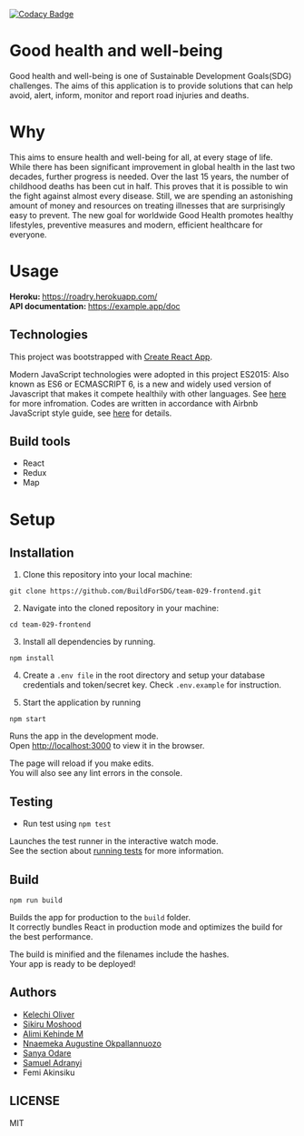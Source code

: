 
[![Codacy Badge](https://api.codacy.com/project/badge/Grade/f9d695bafaec4e4d980d571bb5932bfb)](https://app.codacy.com/gh/BuildForSDG/team-029-frontend?utm_source=github.com&utm_medium=referral&utm_content=BuildForSDG/team-029-frontend&utm_campaign=Badge_Grade_Settings)


# Good health and well-being
Good health and well-being is one of Sustainable Development Goals(SDG) challenges. The aims of this application is to provide solutions that can help avoid, alert, inform, monitor and report road injuries and deaths.


# Why
This aims to ensure health and well-being for all, at every stage of life. While there has been significant improvement in global health in the last two decades, further progress is needed. Over the last 15 years, the number of childhood deaths has been cut in half. This proves that it is possible to win the fight against almost every disease. Still, we are spending an astonishing amount of money and resources on treating illnesses that are surprisingly easy to prevent. The new goal for worldwide Good Health promotes healthy lifestyles, preventive measures and modern, efficient healthcare for everyone.

# Usage
<b> Heroku: </b> https://roadry.herokuapp.com/
<br/><b> API documentation: </b> https://example.app/doc

## Technologies

This project was bootstrapped with [Create React App](https://github.com/facebook/create-react-app).

Modern JavaScript technologies were adopted in this project
ES2015: Also known as ES6 or ECMASCRIPT 6, is a new and widely used version of Javascript
that makes it compete healthily with other languages. See [here](https://en.wikipedia.org/wiki/ECMAScript) for more infromation.
Codes are written in accordance with Airbnb JavaScript style guide, see [here](https://github.com/airbnb/javascript) for details.

## Build tools
- React
- Redux
- Map

# Setup

## Installation

1. Clone this repository into your local machine:
```
git clone https://github.com/BuildForSDG/team-029-frontend.git
```
2. Navigate into the cloned repository in your machine:
```
cd team-029-frontend
```
3. Install all dependencies by running.
```
npm install
```

4. Create a `.env file` in the root directory and setup your database credentials and token/secret key. Check `.env.example` for instruction.

5. Start the application by running
```
npm start
```
Runs the app in the development mode.<br />
Open [http://localhost:3000](http://localhost:3000) to view it in the browser.

The page will reload if you make edits.<br />
You will also see any lint errors in the console.

## Testing
- Run test using `npm test`  

Launches the test runner in the interactive watch mode.<br />
See the section about [running tests](https://facebook.github.io/create-react-app/docs/running-tests) for more information.

## Build

 `npm run build`

Builds the app for production to the `build` folder.<br />
It correctly bundles React in production mode and optimizes the build for the best performance.

The build is minified and the filenames include the hashes.<br />
Your app is ready to be deployed!


## Authors
- [Kelechi Oliver](https://github.com/Oliver-ke)
- [Sikiru Moshood](https://github.com/sikiru-moshood)
- [Alimi Kehinde M](https://github.com/marusoft)
- [Nnaemeka Augustine Okpallannuozo](https://github.com/MekkyMayata)
- [Sanya Odare]()
- [Samuel Adranyi](https://github.com/sadranyi)
- Femi Akinsiku

## LICENSE
MIT

